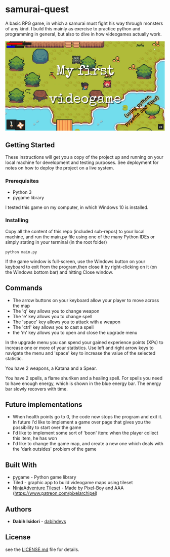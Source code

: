 # samurai-quest

A basic RPG game, in which a samurai must fight his way through monsters of any kind. I build this mainly as exercise to practice python and programming in general, but also to dive in how videogames actually work.

[![IMAGE ALT TEXT HERE](./cover.jpg)](https://youtu.be/xEBBMNF_De0)

## Getting Started

These instructions will get you a copy of the project up and running on your local machine for development and testing purposes. See deployment for notes on how to deploy the project on a live system.

### Prerequisites

- Python 3
- pygame library

I tested this game on my computer, in which Windows 10 is installed.


### Installing

Copy all the content of this repo (included sub-repos) to your local machine, and run the main.py file using one of the many Python IDEs or simply stating in your terminal (in the root folder)

```
python main.py
```

If the game window is full-screen, use the Windows button on your keyboard to exit from the program,then close it by right-clicking on it (on the Windows bottom bar) and hitting Close window. 

## Commands

* The arrow buttons on your keyboard allow your player to move across the map
* The 'q' key allows you to change weapon
* The 'e' key allows you to change spell
* The 'space' key allows you to attack with a weapon
* The 'ctrl' key allows you to cast a spell
* the 'm' key allows you to open and close the upgrade menu

In the upgrade menu you can spend your gained experience points (XPs) to increase one or more of your statistics. Use left and right arrow keys to navigate the menu and 'space' key to increase the value of the selected statistic.

You have 2 weapons, a Katana and a Spear.

You have 2 spells, a flame shuriken and a healing spell. For spells you need to have enough energy, which is shown in the blue energy bar. The energy bar slowly recovers with time.


## Future implementations

* When health points go to 0, the code now stops the program and exit it. In future I'd like to implement a game over page that gives you the possibility to start over the game
* I'd like to implement some sort of 'boon' item: when the player collect this item, he has won
* I'd like to change the game map, and create a new one which deals with the 'dark outsides' problem of the game

## Built With

* pygame - Python game library
* Tiled - graphic app to build videogame maps using tileset
* [NinjaAdventure Tileset](https://pixel-boy.itch.io/ninja-adventure-asset-pack) - Made by Pixel-Boy and AAA (https://www.patreon.com/pixelarchipel)

## Authors

* **Dabih Isidori** - [dabihdevs](https://github.com/dabihdevs)

## License

see the [LICENSE.md](LICENSE.md) file for details.
